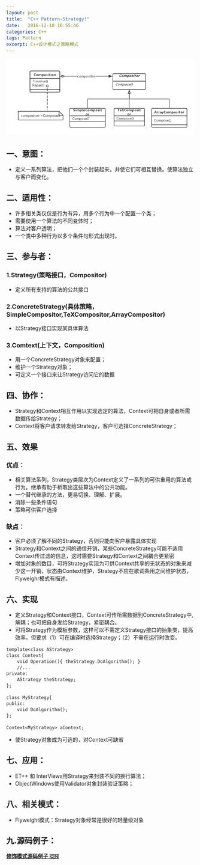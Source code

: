 ```yaml
---
layout: post
title:  "C++ Pattern-Strategy!"
date:   2016-12-10 10:55:46
categories: C++
tags: Pattern
excerpt: C++设计模式之策略模式
---
```


![Image](https://github.com/cheng668/image/blob/master/%E7%AD%96%E7%95%A5%E6%A8%A1%E5%BC%8F.png)

## 一、意图：

* 定义一系列算法，把他们一个个封装起来，并使它们可相互替换。使算法独立与客户而变化。

## 二、适用性：

* 许多相关类仅仅是行为有异，用多个行为中一个配置一个类；
* 需要使用一个算法的不同变体时；
* 算法对客户透明；
* 一个类中多种行为以多个条件句形式出现时。

## 三、参与者：

### 1.Strategy(策略接口，Compositor)
* 定义所有支持的算法的公共接口

### 2.ConcreteStrategy(具体策略，SimpleCompositor,TeXCompositor,ArrayCompositor)
* 以Strategy接口实现某具体算法

### 3.Comtext(上下文，Composition)
* 用一个ConcreteStrategy对象来配置；
* 维护一个Strategy对象；
* 可定义一个接口来让Strategy访问它的数据

## 四、协作：

* Strategy和Context相互作用以实现选定的算法，Context可把自身或者所需数据传给Strategy；
* Context将客户请求转发给Strategy，客户可选择ConcreteStrategy；

## 五、效果

### 优点：
* 相关算法系列，Strategy类层次为Context定义了一系列的可供重用的算法或行为。继承有助于析取出这些算法中的公共功能。
* 一个替代继承的方法，更易切换、理解、扩展。
* 消除一些条件语句
* 策略可供客户选择

### 缺点：
* 客户必须了解不同的Strategy，否则只能向客户暴露具体实现
* Strategy和Context之间的通信开销，某些ConcreteStrategy可能不适用Context传过滤的信息，这时需要Strategy和Context之间耦合更紧密
* 增加对象的数目，可将Strategy实现为可供Context共享的无状态的对象来减少这一开销，状态由Context维护，Strategy不应在歌词条用之间维护状态，Flyweighr模式有描述。

## 六、实现

* 定义Strategy和Context接口，Context可传所需数据到ConcreteStrategy中,解耦；也可把自身发给Strategy，紧密耦合。
* 可将Strategy作为模板参数，这样可以不需定义Strategy接口的抽象类，提高效率。但要求（1）可在编译时选择Strategy；（2）不需在运行时改变。
````
template<class AStrategy>
class Context{
	void Operation(){ theStrategy.DoAlgorithm(); }
	//...
private:
	AStrategy theStrategy;
};

class MyStrategy{
public:
	void DoAlgorithm();
};

Context<MyStrategy> aContext;
````

* 使Strategy对象成为可选的，对Context可缺省

## 七、应用：

* ET++ 和 InterViews用Strategy来封装不同的换行算法；
* ObjectWindows使用Validator对象封装验证策略；

## 八、相关模式：

* Flyweight模式：Strategy对象经常是很好的轻量级对象

## 九.源码例子：

**[修饰模式源码例子 🇨🇳](https://github.com/cheng668/Pattern-Strategy)**